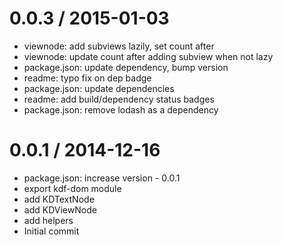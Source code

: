 
0.0.3 / 2015-01-03
==================

 * viewnode: add subviews lazily, set count after
 * viewnode: update count after adding subview when not lazy
 * package.json: update dependency, bump version
 * readme: typo fix on dep badge
 * package.json: update dependencies
 * readme: add build/dependency status badges
 * package.json: remove lodash as a dependency

0.0.1 / 2014-12-16
==================

 * package.json: increase version - 0.0.1
 * export kdf-dom module
 * add KDTextNode
 * add KDViewNode
 * add helpers
 * Initial commit
